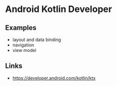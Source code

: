 # Android Kotlin Developer

## Examples
* layout and data binding
* navigation
* view model

## Links
* https://developer.android.com/kotlin/ktx
